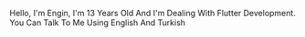 Hello, I'm Engin, I'm 13 Years Old And I'm Dealing With Flutter Development. You Can Talk To Me Using English And Turkish
